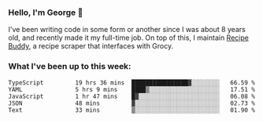 ### Hello, I'm George 👋

I've been writing code in some form or another since I was about 8 years old, and recently made it my full-time job. On top of this, I maintain [Recipe Buddy](https://github.com/georgegebbett/recipe-buddy), a recipe scraper that interfaces with Grocy.  

<!--
**georgegebbett/georgegebbett** is a ✨ _special_ ✨ repository because its `README.md` (this file) appears on your GitHub profile.

Here are some ideas to get you started:

- 🔭 I’m currently working on ...
- 🌱 I’m currently learning ...
- 👯 I’m looking to collaborate on ...
- 🤔 I’m looking for help with ...
- 💬 Ask me about ...
- 📫 How to reach me: ...
- 😄 Pronouns: ...
- ⚡ Fun fact: ...
-->

### What I've been up to this week:
<!--START_SECTION:waka-->

```text
TypeScript         19 hrs 36 mins  ████████████████▓░░░░░░░░   66.59 %
YAML               5 hrs 9 mins    ████▒░░░░░░░░░░░░░░░░░░░░   17.51 %
JavaScript         1 hr 47 mins    █▓░░░░░░░░░░░░░░░░░░░░░░░   06.08 %
JSON               48 mins         ▓░░░░░░░░░░░░░░░░░░░░░░░░   02.73 %
Text               33 mins         ▒░░░░░░░░░░░░░░░░░░░░░░░░   01.90 %
```

<!--END_SECTION:waka-->

